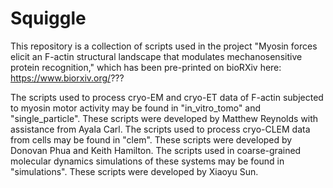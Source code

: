 # Squiggle
This repository is a collection of scripts used in the project "Myosin forces elicit an F-actin structural landscape that modulates mechanosensitive protein recognition," which has been pre-printed on bioRXiv here: https://www.biorxiv.org/???

The scripts used to process cryo-EM and cryo-ET data of F-actin subjected to myosin motor activity may be found in "in_vitro_tomo" and "single_particle". These scripts were developed by Matthew Reynolds with assistance from Ayala Carl.
The scripts used to process cryo-CLEM data from cells may be found in "clem". These scripts were developed by Donovan Phua and Keith Hamilton.
The scripts used in coarse-grained molecular dynamics simulations of these systems may be found in "simulations". These scripts were developed by Xiaoyu Sun.
